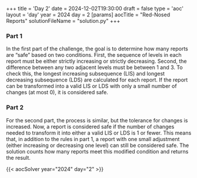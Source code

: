 +++
title = 'Day 2'
date = 2024-12-02T19:30:00
draft = false
type = 'aoc'
layout = 'day'
year = 2024
day = 2
[params]
    aocTitle = "Red-Nosed Reports"
    solutionFileName = "solution.py"
+++

### Part 1
In the first part of the challenge, the goal is to determine how many reports are “safe” based on two conditions.
First, the sequence of levels in each report must be either strictly increasing or strictly decreasing. Second, the 
difference between any two adjacent levels must be between 1 and 3. To check this, the longest increasing subsequence
(LIS) and longest decreasing subsequence (LDS) are calculated for each report. If the report can be transformed into a 
valid LIS or LDS with only a small number of changes (at most 0), it is considered safe.

### Part 2
For the second part, the process is similar, but the tolerance for changes is increased. Now, a report is considered 
safe if the number of changes needed to transform it into either a valid LIS or LDS is 1 or fewer. This means that, 
in addition to the rules in part 1, a report with one small adjustment (either increasing or decreasing one level) can 
still be considered safe. The solution counts how many reports meet this modified condition and returns the result.

{{< aocSolver year="2024" day="2" >}}
